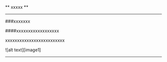 



**  xxxxx **


---

###xxxxxxx

####xxxxxxxxxxxxxxxxxx

xxxxxxxxxxxxxxxxxxxxxxxxx

![alt text][image1]

---





